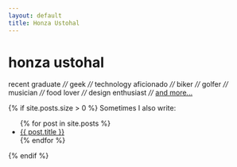 ```yaml
---
layout: default
title: Honza Ustohal
---
```


# honza ustohal


recent graduate
*//* geek
*//* technology aficionado
*//* biker
*//* golfer
*//* musician
*//* food lover
*//* design enthusiast
*//* [and more...](http://ustohal.eu)

{% if site.posts.size > 0 %}
Sometimes I also write:

<ul>
{% for post in site.posts %}
<li><a href="{{ BASE_PATH }}{{ post.url }}">{{ post.title }}</a></li>
{% endfor %}
</ul>
{% endif %}


